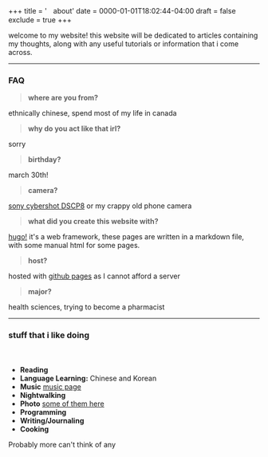 +++
title = 'ㅤabout'
date = 0000-01-01T18:02:44-04:00
draft = false
exclude = true
+++


welcome to my website! this website will be dedicated to articles containing my thoughts, along with any useful tutorials or information that i come across.

____

### FAQ

> __where are you from?__

ethnically chinese, spend most of my life in canada

> __why do you act like that irl?__

sorry

> __birthday?__

march 30th!

> __camera?__

[sony cybershot DSCP8](https://www.dpreview.com/products/sony/compacts/sony_dscp8/specifications) or my crappy old phone camera

> __what did you create this website with?__

[hugo!](https://gohugo.io/) it's a web framework, these pages are written in a markdown file, with some manual html for some pages. 

> __host?__

hosted with [github pages](https://pages.github.com/) as I cannot afford a server

> __major?__

health sciences, trying to become a pharmacist
____

### stuff that i like doing

ㅤ

- **Reading** 
- **Language Learning:** Chinese and Korean
- **Music** [music page](/music)
- **Nightwalking**
- **Photo** [some of them here](/mine)
- **Programming**
- **Writing/Journaling**
- **Cooking**

Probably more can't think of any